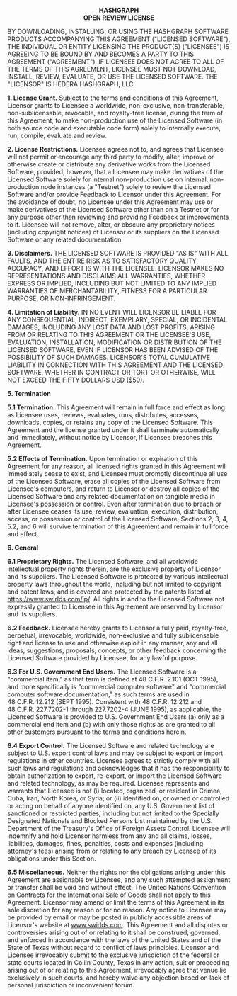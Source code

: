 <p align="center">
    <b>HASHGRAPH</b><br />
    <b>OPEN REVIEW LICENSE</b>
</p>

BY DOWNLOADING, INSTALLING, OR USING THE HASHGRAPH SOFTWARE PRODUCTS
ACCOMPANYING THIS AGREEMENT ("LICENSED SOFTWARE"), THE INDIVIDUAL OR
ENTITY LICENSING THE PRODUCT(S) ("LICENSEE") IS AGREEING TO BE BOUND BY
AND BECOMES A PARTY TO THIS AGREEMENT ("AGREEMENT"). IF LICENSEE DOES
NOT AGREE TO ALL OF THE TERMS OF THIS AGREEMENT, LICENSEE MUST NOT
DOWNLOAD, INSTALL, REVIEW, EVALUATE, OR USE THE LICENSED SOFTWARE. THE
"LICENSOR" IS HEDERA HASHGRAPH, LLC.

**1. License Grant.** Subject to the terms and conditions
of this Agreement, Licensor grants to Licensee a worldwide,
non-exclusive, non-transferable, non-sublicensable, revocable, and
royalty-free license, during the term of this Agreement, to make
non-production use of the Licensed Software (in both source code and
executable code form) solely to internally execute, run, compile,
evaluate and review.

**2. License Restrictions.** Licensee agrees not to, and
agrees that Licensee will not permit or encourage any third party to
modify, alter, improve or otherwise create or distribute any derivative
works from the Licensed Software, provided, however, that a Licensee may
make derivatives of the Licensed Software solely for internal
non-production use on internal, non-production node instances (a
\"Testnet\") solely to review the Licensed Software and/or provide
Feedback to Licensor under this Agreement. For the avoidance of doubt,
no Licensee under this Agreement may use or make derivatives of the
Licensed Software other than on a Testnet or for any purpose other than
reviewing and providing Feedback or improvements to it. Licensee will
not remove, alter, or obscure any proprietary notices (including
copyright notices) of Licensor or its suppliers on the Licensed Software
or any related documentation.

**3. Disclaimers.** THE LICENSED SOFTWARE IS PROVIDED "AS
IS" WITH ALL FAULTS, AND THE ENTIRE RISK AS TO SATISFACTORY QUALITY,
ACCURACY, AND EFFORT IS WITH THE LICENSEE. LICENSOR MAKES NO
REPRESENTATIONS AND DISCLAIMS ALL WARRANTIES, WHETHER EXPRESS OR
IMPLIED, INCLUDING BUT NOT LIMITED TO ANY IMPLIED WARRANTIES OF
MERCHANTABILITY, FITNESS FOR A PARTICULAR PURPOSE, OR
NON-INFRINGEMENT.

**4. Limitation of Liability.** IN NO EVENT WILL LICENSOR BE LIABLE FOR
ANY CONSEQUENTIAL, INDIRECT, EXEMPLARY, SPECIAL, OR INCIDENTAL DAMAGES,
INCLUDING ANY LOST DATA AND LOST PROFITS, ARISING FROM OR RELATING TO
THIS AGREEMENT OR THE LICENSEE'S USE, EVALUATION, INSTALLATION,
MODIFICATION OR DISTRIBUTION OF THE LICENSED SOFTWARE, EVEN IF LICENSOR
HAS BEEN ADVISED OF THE POSSIBILITY OF SUCH DAMAGES. LICENSOR'S TOTAL
CUMULATIVE LIABILITY IN CONNECTION WITH THIS AGREEMENT AND THE LICENSED
SOFTWARE, WHETHER IN CONTRACT OR TORT OR OTHERWISE, WILL NOT EXCEED THE
FIFTY DOLLARS USD (\$50).

**5. Termination**

**5.1 Termination.** This Agreement will remain in full force and effect
as long as Licensee uses, reviews, evaluates, runs, distributes,
accesses, downloads, copies, or retains any copy of the Licensed
Software. This Agreement and the license granted under it shall
terminate automatically and immediately, without notice by Licensor, if
Licensee breaches this Agreement.

**5.2 Effects of Termination.** Upon termination or expiration of this
Agreement for any reason, all licensed rights granted in this Agreement
will immediately cease to exist, and Licensee must promptly discontinue
all use of the Licensed Software, erase all copies of the Licensed
Software from Licensee's computers, and return to Licensor or destroy
all copies of the Licensed Software and any related documentation on
tangible media in Licensee's possession or control. Even after
termination due to breach or after Licensee ceases its use, review,
evaluation, execution, distribution, access, or possession or control of
the Licensed Software, Sections 2, 3, 4, 5.2, and 6 will survive
termination of this Agreement and remain in full force and effect.

**6. General**

**6.1 Proprietary Rights.** The Licensed
Software, and all worldwide intellectual property rights therein, are
the exclusive property of Licensor and its suppliers. The Licensed
Software is protected by various intellectual property laws throughout
the world, including but not limited to copyright and patent laws, and
is covered and protected by the patents listed at
https://www.swirlds.com/ip/. All rights in and to the Licensed Software
not expressly granted to Licensee in this Agreement are reserved by
Licensor and its suppliers.

**6.2 Feedback.** Licensee hereby grants to Licensor a fully paid,
royalty-free, perpetual, irrevocable, worldwide, non-exclusive and fully
sublicensable right and license to use and otherwise exploit in any
manner, any and all ideas, suggestions, proposals, concepts, or other
feedback concerning the Licensed Software provided by Licensee, for any
lawful purpose.

**6.3 For U.S. Government End Users.** The Licensed Software is a
"commercial item," as that term is defined at 48 C.F.R. 2.101
(OCT 1995), and more specifically is "commercial computer software" and
"commercial computer software documentation," as such terms are used in
48 C.F.R. 12.212 (SEPT 1995). Consistent with 48 C.F.R. 12.212 and
48 C.F.R. 227.7202-1 through 227.7202-4 (JUNE 1995), as applicable, the
Licensed Software is provided to U.S. Government End Users (a) only as a
commercial end item and (b) with only those rights as are granted to all
other customers pursuant to the terms and conditions herein.

**6.4 Export Control.** The Licensed Software and related technology are
subject to U.S. export control laws and may be subject to export or
import regulations in other countries. Licensee agrees to strictly
comply with all such laws and regulations and acknowledges that it has
the responsibility to obtain authorization to export, re-export, or
import the Licensed Software and related technology, as may be required.
Licensee represents and warrants that Licensee is not (i) located,
organized, or resident in Crimea, Cuba, Iran, North Korea, or Syria; or
(ii) identified on, or owned or controlled or acting on behalf of anyone
identified on, any U.S. Government list of sanctioned or restricted
parties, including but not limited to the Specially Designated Nationals
and Blocked Persons List maintained by the U.S. Department of the
Treasury's Office of Foreign Assets Control. Licensee will indemnify and
hold Licensor harmless from any and all claims, losses, liabilities,
damages, fines, penalties, costs and expenses (including attorney's
fees) arising from or relating to any breach by Licensee of its
obligations under this Section.

**6.5 Miscellaneous.** Neither the rights nor the obligations arising
under this Agreement are assignable by Licensee, and any such attempted
assignment or transfer shall be void and without effect. The United
Nations Convention on Contracts for the International Sale of Goods
shall not apply to this Agreement. Licensor may amend or limit the terms
of this Agreement in its sole discretion for any reason or for no
reason. Any notice to Licensee may be provided by email or may be posted
in publicly accessible areas of Licensor's website at www.swirlds.com.
This Agreement and all disputes or controversies arising out of or
relating to it shall be construed, governed, and enforced in accordance
with the laws of the United States and of the State of Texas without
regard to conflict of laws principles. Licensor and Licensee irrevocably
submit to the exclusive jurisdiction of the federal or state courts
located in Collin County, Texas in any action, suit or proceeding
arising out of or relating to this Agreement, irrevocably agree that
venue lie exclusively in such courts, and hereby waive any objection
based on lack of personal jurisdiction or inconvenient forum.
